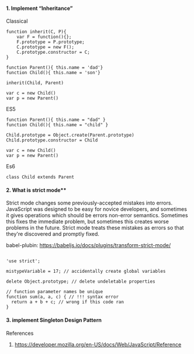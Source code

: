 #### 1. Implement “Inheritance”

Classical

  ```
  function inherit(C, P){
      var F = function(){};
      F.prototype = P.prototype;
      C.prototype = new F();
      C.prototype.constructor = C;
  }
  
  function Parent(){ this.name = 'dad'}
  function Child(){ this.name = 'son'}
  
  inherit(Child, Parent)
  
  var c = new Child()
  var p = new Parent()
  ```
  
ES5

  ```
  function Parent(){ this.name = "dad" }
  function Child(){ this.name = "child" }
  
  Child.prototype = Object.create(Parent.prototype)
  Child.prototype.constructor = Child

  var c = new Child()
  var p = new Parent()
  ```
  
Es6

  ```
  class Child extends Parent
  ```

#### 2. What is strict mode**

Strict mode changes some previously-accepted mistakes into errors. JavaScript was designed to be easy for novice developers, 
and sometimes it gives operations which should be errors non-error semantics. 
Sometimes this fixes the immediate problem, but sometimes this creates worse problems in the future. 
Strict mode treats these mistakes as errors so that they're discovered and promptly fixed. 

babel-plubin: https://babeljs.io/docs/plugins/transform-strict-mode/

```

'use strict';

mistypeVariable = 17; // accidentally create global variables

delete Object.prototype; // delete undeletable properties

// function parameter names be unique
function sum(a, a, c) { // !!! syntax error
  return a + b + c; // wrong if this code ran
}
```

#### 3. implement Singleton Design Pattern

References
1. https://developer.mozilla.org/en-US/docs/Web/JavaScript/Reference
